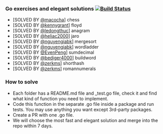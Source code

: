 ### Go exercises and elegant solutions [![Build Status](https://travis-ci.org/plutov/practice-go.svg?branch=master)](https://travis-ci.org/plutov/practice-go)

 - [SOLVED BY [@macocha](https://github.com/macocha)] chess
 - [SOLVED BY [@kennygrant](https://github.com/kennygrant)] floyd
 - [SOLVED BY [@ledongthuc](https://github.com/ledongthuc)] anagram
 - [SOLVED BY [@heliac2000](https://github.com/heliac2000)] jaro
 - [SOLVED BY [@nguyengiabk](https://github.com/nguyengiabk)] mergesort
 - [SOLVED BY [@nguyengiabk](https://github.com/nguyengiabk)] wordladder
 - [SOLVED BY [@EvenPeng](https://github.com/EvenPeng)] sumdecimal
 - [SOLVED BY [@bediger4000](https://github.com/bediger4000)] buildword
 - [SOLVED BY [@zerkms](https://github.com/zerkms)] shorthash
 - [SOLVED BY [@zerkms](https://github.com/zerkms)] romannumerals

### How to solve

 - Each folder has a README.md file and _test.go file, check it and find what kind of function you need to implement.
 - Code this function in the separate .go file inside a package and run tests. You may use anything you want except 3rd-party packages.
 - Create a PR with one .go file.
 - We will choose the most fast and elegant solution and merge into the repo within 7 days.
